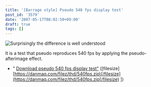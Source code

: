 ```yaml
---
title: '[Barrage style] Pseudo 540 fps display test'
post_id: '3579'
date: '2007-05-17T08:02:50+09:00'
draft: true
tags: []
---
```


![Surprisingly the difference is well understood](https://danmaq.com/image/thd/540fps_s.png)

It is a test that pseudo reproduces 540 fps by applying the pseudo-afterimage effect.

*   " [Download pseudo 540 fps display test"](/filez/thd/540fps.zip) (\[filesize\] [https://danmaq.com/filez/thd/540fps.zip\[/filesize](https://danmaq.com/filez/thd/540fps.zip[/filesize) \])
